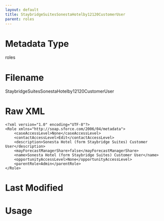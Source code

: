 ```yaml
---
layout: default
title: StaybridgeSuitesSonestaHotelby12120CustomerUser
parent: roles
---
```

# Metadata Type
roles


# Filename 
StaybridgeSuitesSonestaHotelby12120CustomerUser


# Raw XML
```
<?xml version="1.0" encoding="UTF-8"?>
<Role xmlns="http://soap.sforce.com/2006/04/metadata">
    <caseAccessLevel>None</caseAccessLevel>
    <contactAccessLevel>Edit</contactAccessLevel>
    <description>Sonesta Hotel (form Staybridge Suites) Customer User</description>
    <mayForecastManagerShare>false</mayForecastManagerShare>
    <name>Sonesta Hotel (form Staybridge Suites) Customer User</name>
    <opportunityAccessLevel>None</opportunityAccessLevel>
    <parentRole>Admin</parentRole>
</Role>
```


# Last Modified


# Usage
